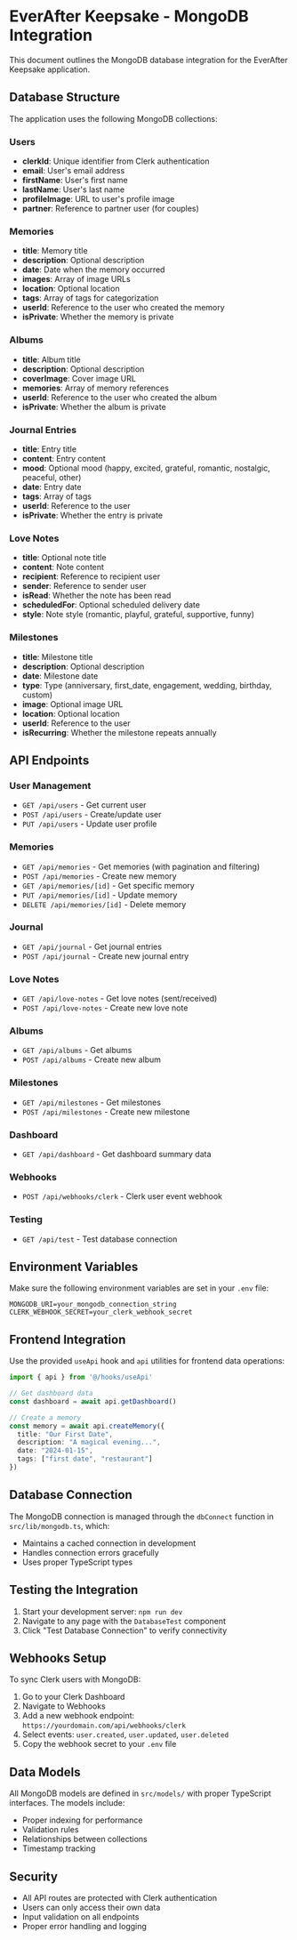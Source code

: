 # EverAfter Keepsake - MongoDB Integration

This document outlines the MongoDB database integration for the EverAfter Keepsake application.

## Database Structure

The application uses the following MongoDB collections:

### Users
- **clerkId**: Unique identifier from Clerk authentication
- **email**: User's email address
- **firstName**: User's first name
- **lastName**: User's last name
- **profileImage**: URL to user's profile image
- **partner**: Reference to partner user (for couples)

### Memories
- **title**: Memory title
- **description**: Optional description
- **date**: Date when the memory occurred
- **images**: Array of image URLs
- **location**: Optional location
- **tags**: Array of tags for categorization
- **userId**: Reference to the user who created the memory
- **isPrivate**: Whether the memory is private

### Albums
- **title**: Album title
- **description**: Optional description
- **coverImage**: Cover image URL
- **memories**: Array of memory references
- **userId**: Reference to the user who created the album
- **isPrivate**: Whether the album is private

### Journal Entries
- **title**: Entry title
- **content**: Entry content
- **mood**: Optional mood (happy, excited, grateful, romantic, nostalgic, peaceful, other)
- **date**: Entry date
- **tags**: Array of tags
- **userId**: Reference to the user
- **isPrivate**: Whether the entry is private

### Love Notes
- **title**: Optional note title
- **content**: Note content
- **recipient**: Reference to recipient user
- **sender**: Reference to sender user
- **isRead**: Whether the note has been read
- **scheduledFor**: Optional scheduled delivery date
- **style**: Note style (romantic, playful, grateful, supportive, funny)

### Milestones
- **title**: Milestone title
- **description**: Optional description
- **date**: Milestone date
- **type**: Type (anniversary, first_date, engagement, wedding, birthday, custom)
- **image**: Optional image URL
- **location**: Optional location
- **userId**: Reference to the user
- **isRecurring**: Whether the milestone repeats annually

## API Endpoints

### User Management
- `GET /api/users` - Get current user
- `POST /api/users` - Create/update user
- `PUT /api/users` - Update user profile

### Memories
- `GET /api/memories` - Get memories (with pagination and filtering)
- `POST /api/memories` - Create new memory
- `GET /api/memories/[id]` - Get specific memory
- `PUT /api/memories/[id]` - Update memory
- `DELETE /api/memories/[id]` - Delete memory

### Journal
- `GET /api/journal` - Get journal entries
- `POST /api/journal` - Create new journal entry

### Love Notes
- `GET /api/love-notes` - Get love notes (sent/received)
- `POST /api/love-notes` - Create new love note

### Albums
- `GET /api/albums` - Get albums
- `POST /api/albums` - Create new album

### Milestones
- `GET /api/milestones` - Get milestones
- `POST /api/milestones` - Create new milestone

### Dashboard
- `GET /api/dashboard` - Get dashboard summary data

### Webhooks
- `POST /api/webhooks/clerk` - Clerk user event webhook

### Testing
- `GET /api/test` - Test database connection

## Environment Variables

Make sure the following environment variables are set in your `.env` file:

```
MONGODB_URI=your_mongodb_connection_string
CLERK_WEBHOOK_SECRET=your_clerk_webhook_secret
```

## Frontend Integration

Use the provided `useApi` hook and `api` utilities for frontend data operations:

```typescript
import { api } from '@/hooks/useApi'

// Get dashboard data
const dashboard = await api.getDashboard()

// Create a memory
const memory = await api.createMemory({
  title: "Our First Date",
  description: "A magical evening...",
  date: "2024-01-15",
  tags: ["first date", "restaurant"]
})
```

## Database Connection

The MongoDB connection is managed through the `dbConnect` function in `src/lib/mongodb.ts`, which:
- Maintains a cached connection in development
- Handles connection errors gracefully
- Uses proper TypeScript types

## Testing the Integration

1. Start your development server: `npm run dev`
2. Navigate to any page with the `DatabaseTest` component
3. Click "Test Database Connection" to verify connectivity

## Webhooks Setup

To sync Clerk users with MongoDB:

1. Go to your Clerk Dashboard
2. Navigate to Webhooks
3. Add a new webhook endpoint: `https://yourdomain.com/api/webhooks/clerk`
4. Select events: `user.created`, `user.updated`, `user.deleted`
5. Copy the webhook secret to your `.env` file

## Data Models

All MongoDB models are defined in `src/models/` with proper TypeScript interfaces. The models include:
- Proper indexing for performance
- Validation rules
- Relationships between collections
- Timestamp tracking

## Security

- All API routes are protected with Clerk authentication
- Users can only access their own data
- Input validation on all endpoints
- Proper error handling and logging

